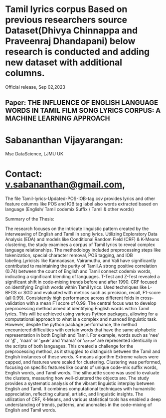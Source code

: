 # Tamil lyrics corpus Based on previous researchers source Dataset(Dhivya Chinnappa and Praveenraj Dhandapani) below research is conducted and adding new dataset with additional columns.

 Official release, Sep 02,2023

## Paper:  THE INFLUENCE OF ENGLISH LANGUAGE WORDS IN TAMIL FILM SONG LYRICS CORPUS: A MACHINE LEARNING APPROACH    <br/>
# Sabananthan Vijayarangan: 
Msc DataScience, LJMU UK

# Contact: v.sabananthan@gmail.com,
The file Tamil-lyrics-Updated-POS-IOB-tag.csv provides lyrics and other feature columns like POS and IOB tag label also words extracted based on language (English/ Tamil codemix Suffix / Tamil & other words)

Summary of the Thesis:

The research focuses on the intricate linguistic pattern created by the interweaving of English and Tamil in song lyrics. Utilizing Exploratory Data Analysis (EDA) and models like Conditional Random Field (CRF) & K-Means clustering, the study examines a corpus of Tamil lyrics to reveal complex language relationships. The methodology included preprocessing steps like tokenization, special character removal, POS tagging, and IOB labeling.Lyricists like Kannadasan, Vairamuthu, and Vali have significantly contributed to maintaining the purity of Tamil.A strong positive correlation (0.74) between the count of English and Tamil connect codemix words, indicating a significant blending of languages. T-Test and Z-Test revealed a significant shift in code-mixing trends before and after 1990. CRF focused on identifying English words within Tamil lyrics. Used techniques like L-BFGS or SGD and evaluated with metrics such as precision, recall, F1-score (all 0.99). Consistently high performance across different folds in cross-validation with a mean F1 score of 0.99. The central focus was to develop preprocessing method aimed at identifying English words within Tamil lyrics. This will be achieved using various Python packages, allowing for a computational approach to what is a complex and nuanced linguistic task.  However, despite the python package performance, the method encountered difficulties with certain words that have the same alphabetic representation in both English and Tamil. For example, words such as 'nee' or 'நீ' , 'naan'  or 'நான்' and 'mama' or 'மாமா' are represented identically in the scripts of both languages. This created a challenge for the preprocessing method, as it struggled to distinguish between the Tamil and English instances of these words.
K-means algorithm Extreme values were capped, and features were scaled for clustering. Clustering was performed, focusing on specific features like counts of unique code-mix suffix words, English words, and Tamil words. The silhouette score was used to evaluate the clusters, measuring how well-clustered the objects are. The study provides a systematic analysis of the vibrant linguistic interplay between English and Tamil. It combines computational techniques with humanistic appreciation, reflecting cultural, artistic, and linguistic insights. The utilization of CRF, K-Means, and various statistical tools has enabled a deep understanding of trends, patterns, and anomalies in the code-mixing of English and Tamil words. 


